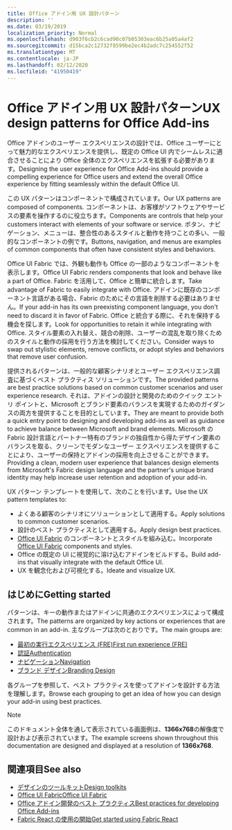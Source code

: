 ```yaml
---
title: Office アドイン用 UX 設計パターン
description: ''
ms.date: 03/19/2019
localization_priority: Normal
ms.openlocfilehash: d903f6cb2c6cad90c07b05303eac6b25a05a4af2
ms.sourcegitcommit: d15bca2c12732f8599be2ec4b2adc7c254552f52
ms.translationtype: MT
ms.contentlocale: ja-JP
ms.lasthandoff: 02/12/2020
ms.locfileid: "41950419"
---
```

# <a name="ux-design-patterns-for-office-add-ins"></a><span data-ttu-id="7bb39-102">Office アドイン用 UX 設計パターン</span><span class="sxs-lookup"><span data-stu-id="7bb39-102">UX design patterns for Office Add-ins</span></span>

<span data-ttu-id="7bb39-103">Office アドインのユーザー エクスペリエンスの設計では、Office ユーザーにとって魅力的なエクスペリエンスを提供し、既定の Office UI 内でシームレスに適合させることにより Office 全体のエクスペリエンスを拡張する必要があります。</span><span class="sxs-lookup"><span data-stu-id="7bb39-103">Designing the user experience for Office Add-ins should provide a compelling experience for Office users and extend the overall Office experience by fitting seamlessly within the default Office UI.</span></span>  

<span data-ttu-id="7bb39-104">この UX パターンはコンポーネントで構成されています。</span><span class="sxs-lookup"><span data-stu-id="7bb39-104">Our UX patterns are composed of components.</span></span> <span data-ttu-id="7bb39-105">コンポーネントは、お客様がソフトウェアやサービスの要素を操作するのに役立ちます。</span><span class="sxs-lookup"><span data-stu-id="7bb39-105">Components are controls that help your customers interact with elements of your software or service.</span></span> <span data-ttu-id="7bb39-106">ボタン、ナビゲーション、メニューは、整合性のあるスタイルと動作を持つことの多い、一般的なコンポーネントの例です。</span><span class="sxs-lookup"><span data-stu-id="7bb39-106">Buttons, navigation, and menus are examples of common components that often have consistent styles and behaviors.</span></span>

<span data-ttu-id="7bb39-107">Office UI Fabric では、外観も動作も Office の一部のようなコンポーネントを表示します。</span><span class="sxs-lookup"><span data-stu-id="7bb39-107">Office UI Fabric renders components that look and behave like a part of Office.</span></span> <span data-ttu-id="7bb39-108">Fabric を活用して、Office と簡単に統合します。</span><span class="sxs-lookup"><span data-stu-id="7bb39-108">Take advantage of Fabric to easily integrate with Office.</span></span> <span data-ttu-id="7bb39-109">アドインに既存のコンポーネント言語がある場合、Fabric のためにその言語を削除する必要はありません。</span><span class="sxs-lookup"><span data-stu-id="7bb39-109">If your add-in has its own preexisting component language, you don't need to discard it in favor of Fabric.</span></span> <span data-ttu-id="7bb39-110">Office と統合する際に、それを保持する機会を探します。</span><span class="sxs-lookup"><span data-stu-id="7bb39-110">Look for opportunities to retain it while integrating with Office.</span></span> <span data-ttu-id="7bb39-111">スタイル要素の入れ替え、競合の削除、ユーザーの混乱を取り除くためのスタイルと動作の採用を行う方法を検討してください。</span><span class="sxs-lookup"><span data-stu-id="7bb39-111">Consider ways to swap out stylistic elements, remove conflicts, or adopt styles and behaviors that remove user confusion.</span></span>

<span data-ttu-id="7bb39-112">提供されるパターンは、一般的な顧客シナリオとユーザー エクスペリエンス調査に基づくベスト プラクティス ソリューションです。</span><span class="sxs-lookup"><span data-stu-id="7bb39-112">The provided patterns are best practice solutions based on common customer scenarios and user experience research.</span></span> <span data-ttu-id="7bb39-113">それは、アドインの設計と開発のためのクイック エントリ ポイントと、Microsoft とブランド要素のバランスを実現するためのガイダンスの両方を提供することを目的としています。</span><span class="sxs-lookup"><span data-stu-id="7bb39-113">They are meant to provide both a quick entry point to designing and developing add-ins as well as guidance to achieve balance between Microsoft and brand elements.</span></span> <span data-ttu-id="7bb39-114">Microsoft の Fabric 設計言語とパートナー特有のブランドの独自性から得たデザイン要素のバランスを取る、クリーンでモダンなユーザー エクスペリエンスを提供することにより、ユーザーの保持とアドインの採用を向上させることができます。</span><span class="sxs-lookup"><span data-stu-id="7bb39-114">Providing a clean, modern user experience that balances design elements from Microsoft's Fabric design language and the partner's unique brand identity may help increase user retention and adoption of your add-in.</span></span>

<span data-ttu-id="7bb39-115">UX パターン テンプレートを使用して、次のことを行います。</span><span class="sxs-lookup"><span data-stu-id="7bb39-115">Use the UX pattern templates to:</span></span>

* <span data-ttu-id="7bb39-116">よくある顧客のシナリオにソリューションとして適用する。</span><span class="sxs-lookup"><span data-stu-id="7bb39-116">Apply solutions to common customer scenarios.</span></span>
* <span data-ttu-id="7bb39-117">設計のベスト プラクティスとして適用する。</span><span class="sxs-lookup"><span data-stu-id="7bb39-117">Apply design best practices.</span></span>
* <span data-ttu-id="7bb39-118">[Office UI Fabric](https://developer.microsoft.com/fabric#/get-started) のコンポーネントとスタイルを組み込む。</span><span class="sxs-lookup"><span data-stu-id="7bb39-118">Incorporate [Office UI Fabric](https://developer.microsoft.com/fabric#/get-started) components and styles.</span></span>
* <span data-ttu-id="7bb39-119">Office の既定の UI に視覚的に溶け込むアドインをビルドする。</span><span class="sxs-lookup"><span data-stu-id="7bb39-119">Build add-ins that visually integrate with the default Office UI.</span></span>
* <span data-ttu-id="7bb39-120">UX を観念化および可視化する。</span><span class="sxs-lookup"><span data-stu-id="7bb39-120">Ideate and visualize UX.</span></span>

## <a name="getting-started"></a><span data-ttu-id="7bb39-121">はじめに</span><span class="sxs-lookup"><span data-stu-id="7bb39-121">Getting started</span></span>

<span data-ttu-id="7bb39-122">パターンは、キーの動作またはアドインに共通のエクスペリエンスによって構成されます。</span><span class="sxs-lookup"><span data-stu-id="7bb39-122">The patterns are organized by key actions or experiences that are common in an add-in.</span></span> <span data-ttu-id="7bb39-123">主なグループは次のとおりです。</span><span class="sxs-lookup"><span data-stu-id="7bb39-123">The main groups are:</span></span>

* [<span data-ttu-id="7bb39-124">最初の実行エクスペリエンス (FRE)</span><span class="sxs-lookup"><span data-stu-id="7bb39-124">First run experience (FRE)</span></span>](../design/first-run-experience-patterns.md)
* [<span data-ttu-id="7bb39-125">認証</span><span class="sxs-lookup"><span data-stu-id="7bb39-125">Authentication</span></span>](../design/authentication-patterns.md)
* [<span data-ttu-id="7bb39-126">ナビゲーション</span><span class="sxs-lookup"><span data-stu-id="7bb39-126">Navigation</span></span>](../design/navigation-patterns.md)
* [<span data-ttu-id="7bb39-127">ブランド デザイン</span><span class="sxs-lookup"><span data-stu-id="7bb39-127">Branding Design</span></span>](../design/branding-patterns.md)

<span data-ttu-id="7bb39-128">各グループを参照して、ベスト プラクティスを使ってアドインを設計する方法を理解します。</span><span class="sxs-lookup"><span data-stu-id="7bb39-128">Browse each grouping to get an idea of how you can design your add-in using best practices.</span></span>

> [!NOTE]
> <span data-ttu-id="7bb39-129">このドキュメント全体を通して表示されている画面例は、**1366x768**の解像度で設計および表示されています。</span><span class="sxs-lookup"><span data-stu-id="7bb39-129">The example screens shown throughout this documentation are designed and displayed at a resolution of **1366x768**.</span></span>

## <a name="see-also"></a><span data-ttu-id="7bb39-130">関連項目</span><span class="sxs-lookup"><span data-stu-id="7bb39-130">See also</span></span>

* [<span data-ttu-id="7bb39-131">デザインのツールキット</span><span class="sxs-lookup"><span data-stu-id="7bb39-131">Design toolkits</span></span>](design-toolkits.md)
* [<span data-ttu-id="7bb39-132">Office UI Fabric</span><span class="sxs-lookup"><span data-stu-id="7bb39-132">Office UI Fabric</span></span>](https://developer.microsoft.com/fabric)
* [<span data-ttu-id="7bb39-133">Office アドイン開発のベスト プラクティス</span><span class="sxs-lookup"><span data-stu-id="7bb39-133">Best practices for developing Office Add-ins</span></span>](/office/dev/add-ins/concepts/add-in-development-best-practices)
* [<span data-ttu-id="7bb39-134">Fabric React の使用の開始</span><span class="sxs-lookup"><span data-stu-id="7bb39-134">Get started using Fabric React</span></span>](/office/dev/add-ins/design/using-office-ui-fabric-react)
